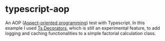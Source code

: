 #  typescript-aop
An AOP ([Aspect-oriented programming](https://en.wikipedia.org/wiki/Aspect-oriented_programming)) test with Typescript. In this example I used [Ts Decorators](https://www.typescriptlang.org/docs/handbook/decorators.html#decorator-factories), which is still an experimental feature, to add logging and caching functionalities to a simple factorial calculation class.
